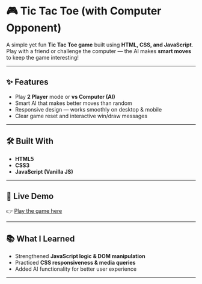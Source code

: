 # 🎮 Tic Tac Toe (with Computer Opponent)

A simple yet fun **Tic Tac Toe game** built using **HTML, CSS, and JavaScript**.  
Play with a friend or challenge the computer — the AI makes **smart moves** to keep the game interesting!

---

## ✨ Features
- Play **2 Player** mode or **vs Computer (AI)**  
- Smart AI that makes better moves than random  
- Responsive design — works smoothly on desktop & mobile  
- Clear game reset and interactive win/draw messages  

---

## 🛠️ Built With
- **HTML5**  
- **CSS3**  
- **JavaScript (Vanilla JS)**  

---

## 🚀 Live Demo
👉 [Play the game here](https://emmad500.github.io/Tic-Tac-Toe-Game-Project/)

---

## 📚 What I Learned
- Strengthened **JavaScript logic & DOM manipulation**  
- Practiced **CSS responsiveness & media queries**  
- Added AI functionality for better user experience  

---

